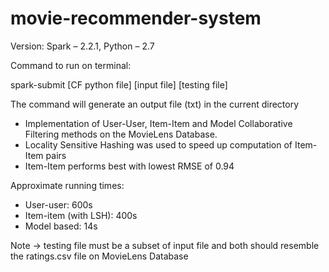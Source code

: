# movie-recommender-system

Version: Spark – 2.2.1, Python – 2.7

Command to run on terminal: 

spark-submit [CF python file] [input file] [testing file]

The command will generate an output file (txt) in the current directory

- Implementation of User-User, Item-Item and Model Collaborative Filtering methods on the MovieLens Database.
- Locality Sensitive Hashing was used to speed up computation of Item-Item pairs
- Item-Item performs best with lowest RMSE of 0.94

Approximate running times:

- User-user: 600s
- Item-item (with LSH): 400s
- Model based: 14s

Note -> testing file must be a subset of input file and both should resemble the ratings.csv file on MovieLens Database
